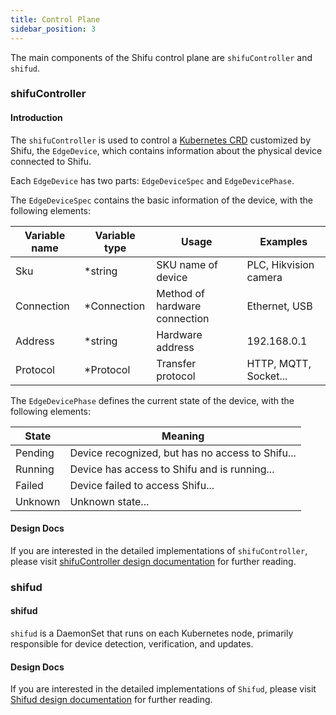 ```yaml
---
title: Control Plane
sidebar_position: 3
---
```


The main components of the Shifu control plane are `shifuController` and `shifud`.

### shifuController

#### Introduction

The `shifuController` is used to control a [Kubernetes CRD](https://kubernetes.io/docs/tasks/extend-kubernetes/custom-resources/custom-resource-definitions/) customized by Shifu, the `EdgeDevice`, which contains information about the physical device connected to Shifu.

Each `EdgeDevice` has two parts: `EdgeDeviceSpec` and `EdgeDevicePhase`.

The `EdgeDeviceSpec` contains the basic information of the device, with the following elements:

| Variable name | Variable type | Usage | Examples |
|--|--|--|--|
| Sku        | \*string     | SKU name of device            | PLC, Hikvision camera |
| Connection | \*Connection | Method of hardware connection | Ethernet, USB |
| Address    | \*string     | Hardware address              | 192.168.0.1 |
| Protocol   | \*Protocol   | Transfer protocol             | HTTP, MQTT, Socket...|

The `EdgeDevicePhase` defines the current state of the device, with the following elements:

| State | Meaning |
|--|--|
| Pending | Device recognized, but has no access to Shifu... |
| Running | Device has access to Shifu and is running... |
| Failed  | Device failed to access Shifu... |
| Unknown | Unknown state... |

#### Design Docs 

If you are interested in the detailed implementations of `shifuController`, please visit [shifuController design documentation](https://github.com/Edgenesis/shifu/blob/main/docs/design/design-shifuController.md) for further reading.

### shifud

#### shifud

`shifud` is a DaemonSet that runs on each Kubernetes node, primarily responsible for device detection, verification, and updates.

#### Design Docs

If you are interested in the detailed implementations of `Shifud`, please visit [Shifud design documentation](https://github.com/Edgenesis/shifu/blob/main/docs/design/design-shifud.md) for further reading.
